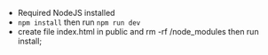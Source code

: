 - Required NodeJS installed
- `npm install` then run `npm run dev`
- create file index.html in public and rm -rf /node_modules then run install;